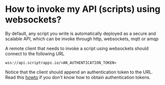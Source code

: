 # How to invoke my API (scripts) using websockets?

By default, any script you write is automatically deployed as a secure and scalable API, which can be invoke through http, websockets, mqtt or amqp

A remote client that needs to invoke a script using websockets should connect to the following URL

```
wss://api.scriptrapps.io/<AN_AUTHENTICATION_TOKEN> 
```

Notice that the client should append an authentication token to the URL. Read this [howto](https://github.com/scriptrdotio/howto/blob/master/api/obtain_auth_token.md) if you don't know how to obtain authentication tokens.

